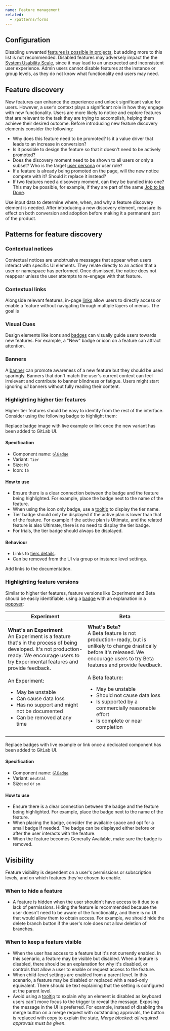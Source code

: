 ```yaml
---
name: Feature management
related:
  - /patterns/forms
---
```


## Configuration

Disabling unwanted [features is possible in projects](https://docs.gitlab.com/ee/user/project/settings/#sharing-and-permissions), but adding more to this list is not recommended. Disabled features may adversely impact the the [System Usability Scale](https://about.gitlab.com/handbook/engineering/ux/performance-indicators/system-usability-scale/), since it may lead to an unexpected and inconsistent user experience. Admin users cannot disable features at the instance or group levels, as they do not know what functionality end users may need.

## Feature discovery

New features can enhance the experience and unlock significant value for users. However, a user’s context plays a significant role in how they engage with new functionality. Users are more likely to notice and explore features that are relevant to the task they are trying to accomplish, helping them achieve their desired outcome. Before introducing new feature discovery elements consider the following:

* Why does this feature need to be promoted? Is it a value driver that leads to an increase in conversion?
* Is it possible to design the feature so that it doesn't need to be actively promoted? 
* Does the discovery moment need to be shown to all users or only a subset? Who is the target [user persona](https://about.gitlab.com/handbook/marketing/strategic-marketing/roles-personas/#user-personas) or user role?
* If a feature is already being promoted on the page, will the new notice compete with it? Should it replace it instead?
* If two features need a discovery moment, can they be bundled into one? This may be possible, for example, if they are part of the same [Job to be Done](https://about.gitlab.com/handbook/engineering/ux/jobs-to-be-done/).

Use input data to determine where, when, and why a feature discovery element is needed. After introducing a new discovery element, measure its effect on both conversion and adoption before making it a permanent part of the product.

## Patterns for feature discovery

### Contextual notices

Contextual notices are unobtrusive messages that appear when users interact with specific UI elements. They relate directly to an action that a user or namespace has performed. Once dismissed, the notice does not reappear unless the user attempts to re-engage with that feature. 

<figure-img alt="Contextual menu example" label="Contextual menus can reveal additional features relevant to the selected item" src="/img/contextual-menu-example.svg"></figure-img>


### Contextual links

Alongside relevant features, in-page [links](/components/link) allow users to directly access or enable a feature without navigating through multiple layers of menus. The goal is 

<figure-img alt="Contextual link example" label="" src="/img/contextual-link-example.svg"></figure-img>


### Visual Cues

Design elements like icons and [badges](/components/badge) can visually guide users towards new features. For example, a "New" badge or icon on a feature can attract attention.



<figure-img alt="Visual cues example" label="" src="/img/visual-cues.svg"></figure-img>


### Banners

A [banner](/components/banner) can promote awareness of a new feature but they should be used sparingly. Banners that don't match the user's current context can feel irrelevant and contribute to banner blindness or fatigue. Users might start ignoring _all_ banners without fully reading their content. 

<story-viewer component="base-banner" story="no-image" title="Promotion"></story-viewer>





### Highlighting higher tier features

Higher tier features should be easy to identify from the rest of the interface. Consider using the following badge to highlight them: 

<figure-img alt="Premium feature badge" label="Higher tier feature badge" src="/img/higher-tier-feature-badges.svg"></figure-img>

<todo>Replace badge image with live example or link once the new variant has been added to GitLab UI.</todo>
 
#### Specification

* Component name: [`GlBadge`](https://design.gitlab.com/components/badge/code)
* Variant: `Tier`
* Size: `MD`
* Icon: `16`

#### How to use

* Ensure there is a clear connection between the badge and the feature being highlighted. For example, place the badge next to the name of the feature.
* When using the icon only badge, use a [tooltip](/components/tooltip) to display the tier name.
* Tier badge should only be displayed if the active plan is lower than that of the feature. For example if the active plan is Ultimate, and the related feature is also Ultimate, there is no need to display the tier badge.
* For trials, the tier badge should always be displayed.

#### Behaviour

* Links to [tiers details](https://about.gitlab.com/pricing/).
* Can be removed from the UI via group or instance level settings.

<todo>Add links to the documentation.</todo>

### Highlighting feature versions

Similar to higher tier features, feature versions like Experiment and Beta should be easily identifiable, using a [badge](/components/badge/) with an explanation in a [popover](/components/popover):

| Experiment | Beta |
| ------ | ------ |
| <figure-img label="Experiment feature badge" src="/img/experiment-feature-badge.svg"></figure-img> | <figure-img label="Beta feature badge" src="/img/beta-feature-badge.svg"></figure-img> |
| **What's an Experiment**<br>An Experiment is a feature that's in the process of being developed. It's not production-ready. We encourage users to try Experimental features and provide feedback.<br><br>An Experiment:<ul><li>May be unstable</li><li>Can cause data loss</li><li>Has no support and might not be documented</li><li>Can be removed at any time</li></ul> | **What's Beta?**<br>A Beta feature is not production-ready, but is unlikely to change drastically before it's released. We encourage users to try Beta features and provide feedback.<br><br>A Beta feature:<ul><li>May be unstable</li><li>Should not cause data loss</li><li>Is supported by a commercially reasonable effort</li><li>Is complete or near completion</li></ul> |

<todo>Replace badges with live example or link once a dedicated component has been added to GitLab UI.</todo>
#### Specification

* Component name: [`GlBadge`](https://design.gitlab.com/components/badge/code)
* Variant: `neutral`
* Size: `md` or `sm`

#### How to use

* Ensure there is a clear connection between the badge and the feature being highlighted. For example, place the badge next to the name of the feature. 
* When placing the badge, consider the available space and opt for a small badge if needed. The badge can be displayed either before or after the user interacts with the feature.
* When the feature becomes Generally Available, make sure the badge is removed.  

## Visibility

Feature visibility is dependent on a user's permissions or subscription levels, and on which features they've chosen to enable.

### When to hide a feature

* A feature is hidden when the user shouldn't have access to it due to a lack of permissions. Hiding the feature is recommended because the user doesn't need to be aware of the functionality, and there is no UI that would allow them to obtain access. For example, we should hide the delete branch button if the user's role does not allow deletion of branches.

### When to keep a feature visible

* When the user has access to a feature but it's not currently enabled. In this scenario, a feature may be visible but disabled. When a feature is disabled, there should be an explanation for why it's disabled, or controls that allow a user to enable or request access to the feature.
* When child-level settings are enabled from a parent level. In this scenario, a feature may be disabled or replaced with a read-only equivalent. There should be text explaining that the setting is configured at the parent level.
* Avoid using a [tooltip](/components/tooltip) to explain why an element is disabled as keyboard users can't move focus to the trigger to reveal the message. Exposing the message in the UI is preferred. For example, instead of disabling the merge button on a merge request with outstanding approvals, the button is replaced with copy to explain the state, _Merge blocked: all required approvals must be given_.
